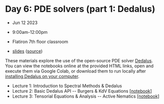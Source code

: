# Day 6: PDE solvers (part 1: Dedalus)
- Jun 12 2023
- 9:00am-12:00pm
- Flatiron 7th floor classroom

- [slides](https://lamsoa729.github.io/BPMSummerSchool/Day6-Dedalus/slides.html) ([source](main.md))

These materials explore the use of the open-source PDE solver [Dedalus](https://dedalus-project.org).
You can view the notebooks online at the provided HTML links, open and execute them via Google Colab, or download them to run locally after [installing Dedalus on your computer](https://dedalus-project.readthedocs.io/en/latest/pages/installation.html).

* Lecture 1: Introduction to Spectral Methods & Dedalus
* Lecture 2: Basic Dedalus API -- Burgers & KdV Equations
  [[notebook]](https://nbviewer.org/github/lamsoa729/BPMSummerSchool/blob/main/Day6-Dedalus/lecture_2_intro_to_dedalus.ipynb)
* Lecture 3: Tensorial Equations & Analysis -- Active Nematics
  [[notebook]](https://nbviewer.org/github/lamsoa729/BPMSummerSchool/blob/main/Day6-Dedalus/lecture_3_active_nematics.ipynb)
